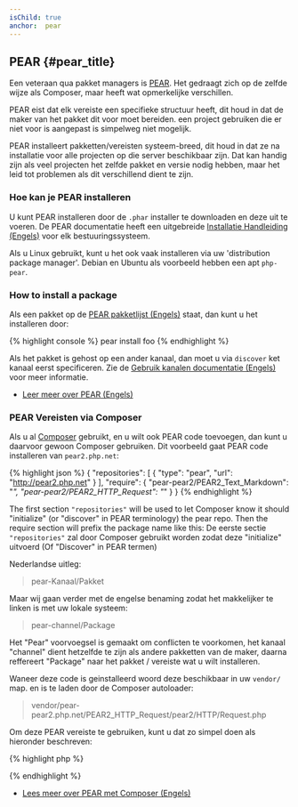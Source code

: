 ```yaml
---
isChild: true
anchor:  pear
---
```


## PEAR {#pear_title}

Een veteraan qua pakket managers is [PEAR][1]. Het gedraagt zich op de zelfde wijze als Composer, maar heeft wat opmerkelijke verschillen.

PEAR eist dat elk vereiste een specifieke structuur heeft, dit houd in dat de maker van het pakket dit voor moet bereiden. een project gebruiken die er niet voor is aangepast is simpelweg niet mogelijk.

PEAR installeert pakketten/vereisten systeem-breed, dit houd in dat ze na installatie voor alle projecten op die server beschikbaar zijn. Dat kan handig zijn als veel projecten het zelfde pakket en versie nodig hebben, maar het leid tot problemen als dit verschillend dient te zijn.

### Hoe kan je PEAR installeren

U kunt PEAR installeren door de `.phar` installer te downloaden en deze uit te voeren. De PEAR documentatie heeft een uitgebreide [Installatie Handleiding (Engels)][2] voor elk bestuuringssysteem.

Als u Linux gebruikt, kunt u het ook vaak installeren via uw 'distribution package manager'. Debian en Ubuntu als voorbeeld hebben een apt `php-pear`.

### How to install a package

Als een pakket op de [PEAR pakketlijst (Engels)][3] staat, dan kunt u het installeren door:

{% highlight console %}
pear install foo
{% endhighlight %}

Als het pakket is gehost op een ander kanaal, dan moet u via `discover` ket kanaal eerst specificeren. Zie de [Gebruik kanalen documentatie (Engels)][4] voor meer informatie.

* [Leer meer over PEAR (Engels)][1]

### PEAR Vereisten via Composer

Als u al [Composer][5] gebruikt, en u wilt ook PEAR code toevoegen, dan kunt u daarvoor gewoon Composer gebruiken. Dit voorbeeld gaat PEAR code installeren van `pear2.php.net`:

{% highlight json %}
{
    "repositories": [
        {
            "type": "pear",
            "url": "http://pear2.php.net"
        }
    ],
    "require": {
        "pear-pear2/PEAR2_Text_Markdown": "*",
        "pear-pear2/PEAR2_HTTP_Request": "*"
    }
}
{% endhighlight %}

The first section `"repositories"` will be used to let Composer know it should "initialize" (or "discover" in PEAR
terminology) the pear repo. Then the require section will prefix the package name like this:
De eerste sectie `"repositories"` zal door Composer gebruikt worden zodat deze "initialize" uitvoerd (Of "Discover" in PEAR termen)

Nederlandse uitleg:

> pear-Kanaal/Pakket

Maar wij gaan verder met de engelse benaming zodat het makkelijker te linken is met uw lokale systeem:

> pear-channel/Package

Het "Pear" voorvoegsel is gemaakt om conflicten te voorkomen, het kanaal "channel" dient hetzelfde te zijn als andere pakketten van de maker, daarna reffereert "Package" naar het pakket / vereiste wat u wilt installeren.

Waneer deze code is geinstalleerd woord deze beschikbaar in uw `vendor/` map. en is te laden door de Composer autoloader:

> vendor/pear-pear2.php.net/PEAR2_HTTP_Request/pear2/HTTP/Request.php

Om deze PEAR vereiste te gebruiken, kunt u dat zo simpel doen als hieronder beschreven:

{% highlight php %}
<?php
$request = new pear2\HTTP\Request();
?>
{% endhighlight %}

* [Lees meer over PEAR met Composer (Engels)][6]


[1]: http://pear.php.net/
[2]: http://pear.php.net/manual/en/installation.getting.php
[3]: http://pear.php.net/packages.php
[4]: http://pear.php.net/manual/en/guide.users.commandline.channels.php
[5]: /#composer_and_packagist
[6]: http://getcomposer.org/doc/05-repositories.md#pear
